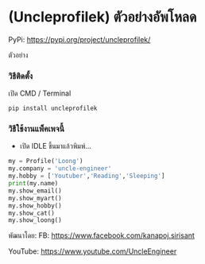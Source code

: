 # (Uncleprofilek) ตัวอย่างอัพโหลด

PyPi: https://pypi.org/project/uncleprofilek/

ตัวอย่าง

### วิธีติดตั้ง

เปิด CMD / Terminal

```python
pip install uncleprofilek
```

### วิธีใช้งานแพ็คเพจนี้

- เปิด IDLE ขึ้นมาแล้วพิมพ์...

```python
my = Profile('Loong')
my.company = 'uncle-engineer'
my.hobby = ['Youtuber','Reading','Sleeping']
print(my.name)
my.show_email()
my.show_myart()
my.show_hobby()
my.show_cat()
my.show_loong()
```

พัฒนาโดย:
FB: https://www.facebook.com/kanapoj.sirisant

YouTube: https://www.youtube.com/UncleEngineer